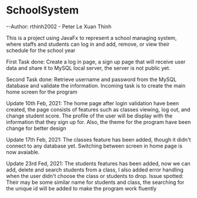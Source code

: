 # SchoolSystem

--Author: rthinh2002 - Peter Le Xuan Thinh

This is a project using JavaFx to represent a school managing system, where staffs and students can log in and add, remove, or view their schedule for the school year

First Task done: Create a log in page, a sign up page that will receive user data and share it to MySQL local server, the server is not public yet.

Second Task done: Retrieve username and password from the MySQL database and validate the information. Incoming task is to create the main home screen for the program

Update 10th Feb, 2021: The home page after login validation have been created, the page consists of features such as classes viewing, log out, and change student score. The profile of the user will be display with the information that they sign up for. Also, the theme for the program have been change for better design

Update 17th Feb, 2021: The classes feature has been added, though it didn't connect to any database yet. Switching between screen in home page is now avaiable.

Update 23rd Fed, 2021: The students features has been added, now we can add, delete and search students from a class, I also added error handling when the user didn't choose the class or students to drop.
Issue spotted: Their may be some similar name for students and class, the searching for the unique id will be added to make the program work fluently
